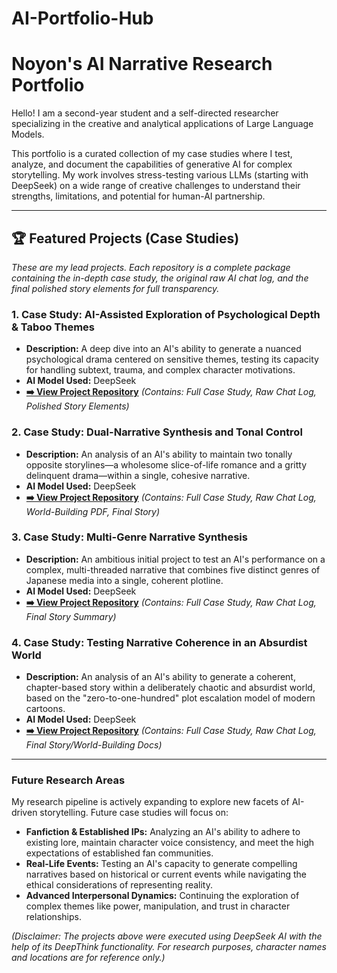 # AI-Portfolio-Hub

# Noyon's AI Narrative Research Portfolio

Hello! I am a second-year student and a self-directed researcher specializing in the creative and analytical applications of Large Language Models.

This portfolio is a curated collection of my case studies where I test, analyze, and document the capabilities of generative AI for complex storytelling. My work involves stress-testing various LLMs (starting with DeepSeek) on a wide range of creative challenges to understand their strengths, limitations, and potential for human-AI partnership.

---

## 🏆 Featured Projects (Case Studies)

*These are my lead projects. Each repository is a complete package containing the in-depth case study, the original raw AI chat log, and the final polished story elements for full transparency.*

### 1. Case Study: AI-Assisted Exploration of Psychological Depth & Taboo Themes
* **Description:** A deep dive into an AI's ability to generate a nuanced psychological drama centered on sensitive themes, testing its capacity for handling subtext, trauma, and complex character motivations.
* **AI Model Used:** DeepSeek
* **[➡️ View Project Repository](https://github.com/Noyonbond47/AI-Emotional-Depth-Analysis)** *(Contains: Full Case Study, Raw Chat Log, Polished Story Elements)*

### 2. Case Study: Dual-Narrative Synthesis and Tonal Control
* **Description:** An analysis of an AI's ability to maintain two tonally opposite storylines—a wholesome slice-of-life romance and a gritty delinquent drama—within a single, cohesive narrative.
* **AI Model Used:** DeepSeek
* **[➡️ View Project Repository](https://github.com/Noyonbond47/AI-Handling-of-Dual-Narrative)** *(Contains: Full Case Study, Raw Chat Log, World-Building PDF, Final Story)*

### 3. Case Study: Multi-Genre Narrative Synthesis
* **Description:** An ambitious initial project to test an AI's performance on a complex, multi-threaded narrative that combines five distinct genres of Japanese media into a single, coherent plotline.
* **AI Model Used:** DeepSeek
* **[➡️ View Project Repository](https://github.com/Noyonbond47/Genre-mashing-using-AI)** *(Contains: Full Case Study, Raw Chat Log, Final Story Summary)*

### 4. Case Study: Testing Narrative Coherence in an Absurdist World
* **Description:** An analysis of an AI's ability to generate a coherent, chapter-based story within a deliberately chaotic and absurdist world, based on the "zero-to-one-hundred" plot escalation model of modern cartoons.
* **AI Model Used:** DeepSeek
* **[➡️ View Project Repository](https://github.com/Noyonbond47/AI-to-use-absurd-storytelling)** *(Contains: Full Case Study, Raw Chat Log, Final Story/World-Building Docs)*

---

### Future Research Areas

My research pipeline is actively expanding to explore new facets of AI-driven storytelling. Future case studies will focus on:

* **Fanfiction & Established IPs:** Analyzing an AI's ability to adhere to existing lore, maintain character voice consistency, and meet the high expectations of established fan communities.
* **Real-Life Events:** Testing an AI's capacity to generate compelling narratives based on historical or current events while navigating the ethical considerations of representing reality.
* **Advanced Interpersonal Dynamics:** Continuing the exploration of complex themes like power, manipulation, and trust in character relationships.

*(Disclaimer: The projects above were executed using DeepSeek AI with the help of its DeepThink functionality. For research purposes, character names and locations are for reference only.)*
